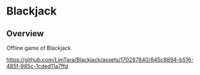 # Blackjack

## Overview
Offline game of Blackjack

https://github.com/LimTara/Blackjack/assets/170287840/845c8894-b516-485f-985c-1cded11a7ffd

